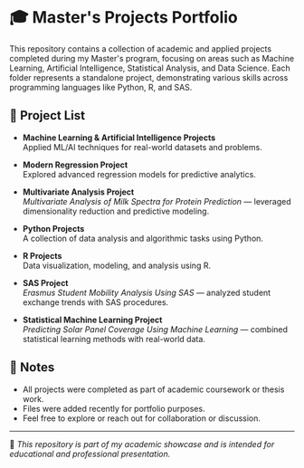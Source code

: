 # 🎓 Master's Projects Portfolio

This repository contains a collection of academic and applied projects completed during my Master's program, focusing on areas such as Machine Learning, Artificial Intelligence, Statistical Analysis, and Data Science. Each folder represents a standalone project, demonstrating various skills across programming languages like Python, R, and SAS.

## 📁 Project List

- **Machine Learning & Artificial Intelligence Projects**  
  Applied ML/AI techniques for real-world datasets and problems.

- **Modern Regression Project**  
  Explored advanced regression models for predictive analytics.

- **Multivariate Analysis Project**  
  *Multivariate Analysis of Milk Spectra for Protein Prediction* — leveraged dimensionality reduction and predictive modeling.

- **Python Projects**  
  A collection of data analysis and algorithmic tasks using Python.

- **R Projects**  
  Data visualization, modeling, and analysis using R.

- **SAS Project**  
  *Erasmus Student Mobility Analysis Using SAS* — analyzed student exchange trends with SAS procedures.

- **Statistical Machine Learning Project**  
  *Predicting Solar Panel Coverage Using Machine Learning* — combined statistical learning methods with real-world data.

## 📌 Notes

- All projects were completed as part of academic coursework or thesis work.
- Files were added recently for portfolio purposes.
- Feel free to explore or reach out for collaboration or discussion.

---

🔗 *This repository is part of my academic showcase and is intended for educational and professional presentation.*

